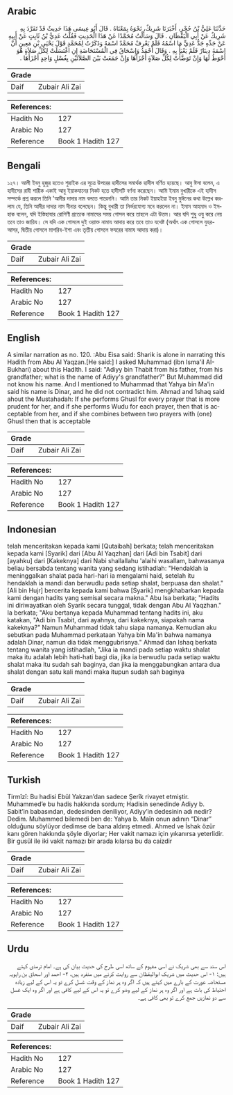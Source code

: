 ## Arabic


<div dir="rtl" lang="ar" style={{fontSize:'larger',backgroundColor:'#f8f9fa',padding:20}}>
حَدَّثَنَا عَلِيُّ بْنُ حُجْرٍ، أَخْبَرَنَا شَرِيكٌ، نَحْوَهُ بِمَعْنَاهُ ‏.‏ قَالَ أَبُو عِيسَى هَذَا حَدِيثٌ قَدْ تَفَرَّدَ بِهِ شَرِيكٌ عَنْ أَبِي الْيَقْظَانِ ‏.‏ قَالَ وَسَأَلْتُ مُحَمَّدًا عَنْ هَذَا الْحَدِيثِ فَقُلْتُ عَدِيُّ بْنُ ثَابِتٍ عَنْ أَبِيهِ عَنْ جَدِّهِ جَدُّ عَدِيٍّ مَا اسْمُهُ فَلَمْ يَعْرِفْ مُحَمَّدٌ اسْمَهُ وَذَكَرْتُ لِمُحَمَّدٍ قَوْلَ يَحْيَى بْنِ مَعِينٍ أَنَّ اسْمَهُ دِينَارٌ فَلَمْ يَعْبَأْ بِهِ ‏.‏ وَقَالَ أَحْمَدُ وَإِسْحَاقُ فِي الْمُسْتَحَاضَةِ إِنِ اغْتَسَلَتْ لِكُلِّ صَلاَةٍ هُوَ أَحْوَطُ لَهَا وَإِنْ تَوَضَّأَتْ لِكُلِّ صَلاَةٍ أَجْزَأَهَا وَإِنْ جَمَعَتْ بَيْنَ الصَّلاَتَيْنِ بِغُسْلٍ وَاحِدٍ أَجْزَأَهَا ‏.‏
</div>
<div style={{backgroundColor:'#f8f9fa',padding:20, marginBottom: 10}}><table> <thead> <tr> <th>Grade</th> <th></th> </tr> </thead> <tbody> <tr><td>Daif</td><td>Zubair Ali Zai</td></tr></tbody></table><table> <thead> <tr> <th>References:</th> <th></th> </tr> </thead> <tbody><tr><td>Hadith No</td><td>127</td></tr><tr><td>Arabic No</td><td>127</td></tr><tr><td>Reference</td><td>Book 1 Hadith 127</td></tr></tbody></table></div>

## Bengali


<div dir="ltr" lang="bn" style={{fontSize:'larger',backgroundColor:'#f8f9fa',padding:20}}>
১২৭। আলী ইবনু হুজুর হতেও শুরাইক এর সূত্রে উপরের হাদীসের সমার্থক হাদীস বর্ণিত হয়েছে। আবু ঈসা বলেন, এ হাদীসের রাবী শারীক একাই আবু ইয়াকযানের নিকট হতে হাদীসটি বর্ণনা করেছেন। আমি ইমাম বুখারীকে এই হাদীস সম্পর্কে প্রশ্ন করলে তিনি 'আদীর দাদার নাম বলতে পারেননি। আমি তার নিকট ইয়াহইয়া ইবনু মুঈনের কথা উল্লেখ করলাম যে, তিনি আদীর দাদার নাম দীনার বলেছেন। কিন্তু বুখারী তা নির্ভরযোগ্য মনে করলেন না। ইমাম আহমাদ ও ইসহাক বলেন, যদি ইস্তিহাযার রোগিণী প্রত্যেক নামাযের সময় গোসল করে তাহলে এটা উত্তম। আর যদি শুধু ওযু করে নেয় তবে তাও জায়িয। সে যদি এক গোসলে দুই ওয়াক্ত নামায আদায় করে তবে তাও যথেষ্ট (অর্থাৎ এক গোসলে যুহর-আসর, দ্বিতীয় গোসলে মাগরিব-ইশা এবং তৃতীয় গোসলে ফযরের নামায আদায় করা)।
</div>
<div style={{backgroundColor:'#f8f9fa',padding:20, marginBottom: 10}}><table> <thead> <tr> <th>Grade</th> <th></th> </tr> </thead> <tbody> <tr><td>Daif</td><td>Zubair Ali Zai</td></tr></tbody></table><table> <thead> <tr> <th>References:</th> <th></th> </tr> </thead> <tbody><tr><td>Hadith No</td><td>127</td></tr><tr><td>Arabic No</td><td>127</td></tr><tr><td>Reference</td><td>Book 1 Hadith 127</td></tr></tbody></table></div>

## English


<div dir="ltr" lang="en" style={{fontSize:'larger',backgroundColor:'#f8f9fa',padding:20}}>
A similar narration as no. 120. :Abu Eisa said: Sharik is alone in narrating this Hadith from Abu Al Yaqzan.[He said:] I asked Muhammad (ibn Isma'il AI-Bukhari) about this Hadlth. I said: "Adiyy bin Thabit from his father, from his grandfather; what is the name of Adiyy's grandfather?" But Muhammad did not know his name. And I mentioned to Muhammad that Yahya bin Ma'in said his name is Dinar, and he did not contradict him. Ahmad and 1shaq said ahout the Mustahadah: If she performs Ghusl for every prayer that is more prudent for her, and if she performs Wudu for each prayer, then that is acceptable from her, and if she combines between two prayers with (one) Ghusl then that is acceptable
</div>
<div style={{backgroundColor:'#f8f9fa',padding:20, marginBottom: 10}}><table> <thead> <tr> <th>Grade</th> <th></th> </tr> </thead> <tbody> <tr><td>Daif</td><td>Zubair Ali Zai</td></tr></tbody></table><table> <thead> <tr> <th>References:</th> <th></th> </tr> </thead> <tbody><tr><td>Hadith No</td><td>127</td></tr><tr><td>Arabic No</td><td>127</td></tr><tr><td>Reference</td><td>Book 1 Hadith 127</td></tr></tbody></table></div>

## Indonesian


<div dir="ltr" lang="id" style={{fontSize:'larger',backgroundColor:'#f8f9fa',padding:20}}>
telah menceritakan kepada kami [Qutaibah] berkata; telah menceritakan kepada kami [Syarik] dari [Abu Al Yaqzhan] dari [Adi bin Tsabit] dari [ayahku] dari [Kakeknya] dari Nabi shallallahu 'alaihi wasallam, bahwasanya beliau bersabda tentang wanita yang sedang istihadlah: "Hendaklah ia meninggalkan shalat pada hari-hari ia mengalami haid, setelah itu hendaklah ia mandi dan berwudlu pada setiap shalat, berpuasa dan shalat." [Ali bin Hujr] bercerita kepada kami bahwa [Syarik] mengkhabarkan kepada kami dengan hadits yang semisal secara makna." Abu Isa berkata; "Hadits ini diriwayatkan oleh Syarik secara tunggal, tidak dengan Abu Al Yaqzhan." Ia berkata; "Aku bertanya kepada Muhammad tentang hadits ini, aku katakan, "Adi bin Tsabit, dari ayahnya, dari kakeknya, siapakah nama kakeknya?" Namun Muhammad tidak tahu siapa namanya. Kemudian aku sebutkan pada Muhammad perkataan Yahya bin Ma'in bahwa namanya adalah Dinar, namun dia tidak menggubrisnya." Ahmad dan Ishaq berkata tentang wanita yang istihadlah, "Jika ia mandi pada setiap waktu shalat maka itu adalah lebih hati-hati bagi dia, jika ia berwudlu pada setiap waktu shalat maka itu sudah sah baginya, dan jika ia menggabungkan antara dua shalat dengan satu kali mandi maka itupun sudah sah baginya
</div>
<div style={{backgroundColor:'#f8f9fa',padding:20, marginBottom: 10}}><table> <thead> <tr> <th>Grade</th> <th></th> </tr> </thead> <tbody> <tr><td>Daif</td><td>Zubair Ali Zai</td></tr></tbody></table><table> <thead> <tr> <th>References:</th> <th></th> </tr> </thead> <tbody><tr><td>Hadith No</td><td>127</td></tr><tr><td>Arabic No</td><td>127</td></tr><tr><td>Reference</td><td>Book 1 Hadith 127</td></tr></tbody></table></div>

## Turkish


<div dir="ltr" lang="tr" style={{fontSize:'larger',backgroundColor:'#f8f9fa',padding:20}}>
Tirmîzî: Bu hadisi Ebül Yakzan’dan sadece Şerîk rivayet etmiştir. Muhammed’e bu hadis hakkında sordum; Hadisin senedinde Adiyy b. Sabit’in babasından, dedesinden deniliyor, Adiyy’in dedesinin adı nedir? Dedim. Muhammed bilemedi ben de: Yahya b. Maîn onun adının “Dinar” olduğunu söylüyor dedimse de bana aldırış etmedi. Ahmed ve İshak özür kanı gören hakkında şöyle diyorlar; Her vakit namazı için yıkanırsa yeterlidir. Bir gusül ile iki vakit namazı bir arada kılarsa bu da caizdir
</div>
<div style={{backgroundColor:'#f8f9fa',padding:20, marginBottom: 10}}><table> <thead> <tr> <th>Grade</th> <th></th> </tr> </thead> <tbody> <tr><td>Daif</td><td>Zubair Ali Zai</td></tr></tbody></table><table> <thead> <tr> <th>References:</th> <th></th> </tr> </thead> <tbody><tr><td>Hadith No</td><td>127</td></tr><tr><td>Arabic No</td><td>127</td></tr><tr><td>Reference</td><td>Book 1 Hadith 127</td></tr></tbody></table></div>

## Urdu


<div dir="rtl" lang="ur" style={{fontSize:'larger',backgroundColor:'#f8f9fa',padding:20}}>
اس سند سے بھی شریک نے اسی مفہوم کے ساتھ اسی طرح کی حدیث بیان کی ہے۔ امام ترمذی کہتے ہیں: ۱- اس حدیث میں شریک ابوالیقظان سے روایت کرنے میں منفرد ہیں، ۲- احمد اور اسحاق بن راہویہ مستحاضہ عورت کے بارے میں کہتے ہیں کہ اگر وہ ہر نماز کے وقت غسل کرے تو یہ اس کے لیے زیادہ احتیاط کی بات ہے اور اگر وہ ہر نماز کے لیے وضو کرے تو یہ اس کے لیے کافی ہے اور اگر وہ ایک غسل سے دو نمازیں جمع کرے تو بھی کافی ہے۔
</div>
<div style={{backgroundColor:'#f8f9fa',padding:20, marginBottom: 10}}><table> <thead> <tr> <th>Grade</th> <th></th> </tr> </thead> <tbody> <tr><td>Daif</td><td>Zubair Ali Zai</td></tr></tbody></table><table> <thead> <tr> <th>References:</th> <th></th> </tr> </thead> <tbody><tr><td>Hadith No</td><td>127</td></tr><tr><td>Arabic No</td><td>127</td></tr><tr><td>Reference</td><td>Book 1 Hadith 127</td></tr></tbody></table></div>